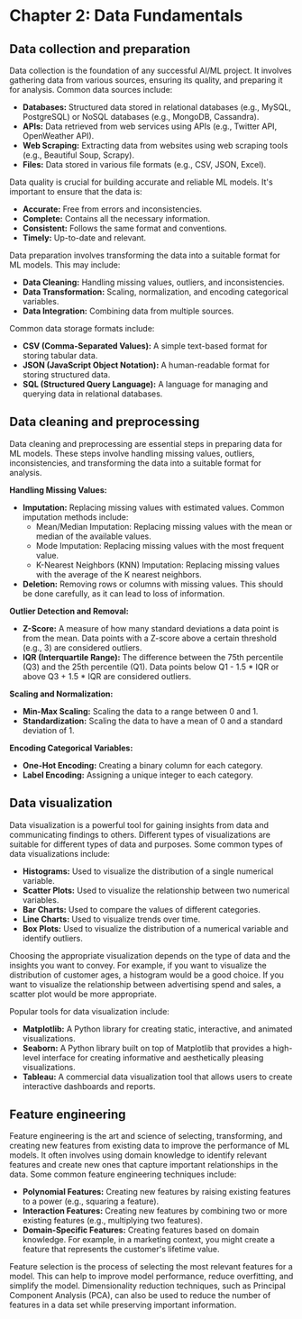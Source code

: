 # Chapter 2: Data Fundamentals

## Data collection and preparation

Data collection is the foundation of any successful AI/ML project. It involves gathering data from various sources, ensuring its quality, and preparing it for analysis. Common data sources include:

*   **Databases:** Structured data stored in relational databases (e.g., MySQL, PostgreSQL) or NoSQL databases (e.g., MongoDB, Cassandra).
*   **APIs:** Data retrieved from web services using APIs (e.g., Twitter API, OpenWeather API).
*   **Web Scraping:** Extracting data from websites using web scraping tools (e.g., Beautiful Soup, Scrapy).
*   **Files:** Data stored in various file formats (e.g., CSV, JSON, Excel).

Data quality is crucial for building accurate and reliable ML models. It's important to ensure that the data is:

*   **Accurate:** Free from errors and inconsistencies.
*   **Complete:** Contains all the necessary information.
*   **Consistent:** Follows the same format and conventions.
*   **Timely:** Up-to-date and relevant.

Data preparation involves transforming the data into a suitable format for ML models. This may include:

*   **Data Cleaning:** Handling missing values, outliers, and inconsistencies.
*   **Data Transformation:** Scaling, normalization, and encoding categorical variables.
*   **Data Integration:** Combining data from multiple sources.

Common data storage formats include:

*   **CSV (Comma-Separated Values):** A simple text-based format for storing tabular data.
*   **JSON (JavaScript Object Notation):** A human-readable format for storing structured data.
*   **SQL (Structured Query Language):** A language for managing and querying data in relational databases.

## Data cleaning and preprocessing

Data cleaning and preprocessing are essential steps in preparing data for ML models. These steps involve handling missing values, outliers, inconsistencies, and transforming the data into a suitable format for analysis.

**Handling Missing Values:**

*   **Imputation:** Replacing missing values with estimated values. Common imputation methods include:
    *   Mean/Median Imputation: Replacing missing values with the mean or median of the available values.
    *   Mode Imputation: Replacing missing values with the most frequent value.
    *   K-Nearest Neighbors (KNN) Imputation: Replacing missing values with the average of the K nearest neighbors.
*   **Deletion:** Removing rows or columns with missing values. This should be done carefully, as it can lead to loss of information.

**Outlier Detection and Removal:**

*   **Z-Score:** A measure of how many standard deviations a data point is from the mean. Data points with a Z-score above a certain threshold (e.g., 3) are considered outliers.
*   **IQR (Interquartile Range):** The difference between the 75th percentile (Q3) and the 25th percentile (Q1). Data points below Q1 - 1.5 * IQR or above Q3 + 1.5 * IQR are considered outliers.

**Scaling and Normalization:**

*   **Min-Max Scaling:** Scaling the data to a range between 0 and 1.
*   **Standardization:** Scaling the data to have a mean of 0 and a standard deviation of 1.

**Encoding Categorical Variables:**

*   **One-Hot Encoding:** Creating a binary column for each category.
*   **Label Encoding:** Assigning a unique integer to each category.

## Data visualization

Data visualization is a powerful tool for gaining insights from data and communicating findings to others. Different types of visualizations are suitable for different types of data and purposes. Some common types of data visualizations include:

*   **Histograms:** Used to visualize the distribution of a single numerical variable.
*   **Scatter Plots:** Used to visualize the relationship between two numerical variables.
*   **Bar Charts:** Used to compare the values of different categories.
*   **Line Charts:** Used to visualize trends over time.
*   **Box Plots:** Used to visualize the distribution of a numerical variable and identify outliers.

Choosing the appropriate visualization depends on the type of data and the insights you want to convey. For example, if you want to visualize the distribution of customer ages, a histogram would be a good choice. If you want to visualize the relationship between advertising spend and sales, a scatter plot would be more appropriate.

Popular tools for data visualization include:

*   **Matplotlib:** A Python library for creating static, interactive, and animated visualizations.
*   **Seaborn:** A Python library built on top of Matplotlib that provides a high-level interface for creating informative and aesthetically pleasing visualizations.
*   **Tableau:** A commercial data visualization tool that allows users to create interactive dashboards and reports.

## Feature engineering

Feature engineering is the art and science of selecting, transforming, and creating new features from existing data to improve the performance of ML models. It often involves using domain knowledge to identify relevant features and create new ones that capture important relationships in the data. Some common feature engineering techniques include:

*   **Polynomial Features:** Creating new features by raising existing features to a power (e.g., squaring a feature).
*   **Interaction Features:** Creating new features by combining two or more existing features (e.g., multiplying two features).
*   **Domain-Specific Features:** Creating features based on domain knowledge. For example, in a marketing context, you might create a feature that represents the customer's lifetime value.

Feature selection is the process of selecting the most relevant features for a model. This can help to improve model performance, reduce overfitting, and simplify the model. Dimensionality reduction techniques, such as Principal Component Analysis (PCA), can also be used to reduce the number of features in a data set while preserving important information.
